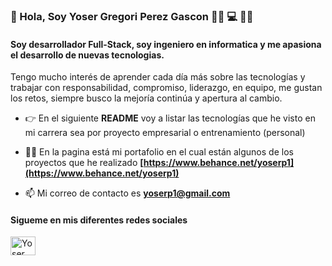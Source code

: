 ### 👋 Hola, Soy Yoser Gregori Perez Gascon  👨‍🦱 💻 👨‍💻
#### Soy desarrollador Full-Stack, soy ingeniero en informatica y me apasiona el desarrollo de nuevas tecnologias.

Tengo mucho interés de aprender cada día más sobre las tecnologías y trabajar con responsabilidad, compromiso, liderazgo, en equipo, me gustan los retos, siempre busco la mejoría continúa y apertura al cambio.

* 👉 En el siguiente **README** voy a listar las tecnologías que he visto en mi carrera sea por proyecto empresarial o entrenamiento (personal)

* 👨‍💻 En la pagina está mi portafolio en el cual están algunos de los proyectos que he realizado **[https://www.behance.net/yoserp1](https://www.behance.net/yoserp1)**

* 📫 Mi correo de contacto es **yoserp1@gmail.com**

#### Sigueme en mis diferentes redes sociales
<p align="left">
<a href="https://linkedin.com/in/yoserp1/" target="blank"><img align="center" src="https://raw.githubusercontent.com/rahuldkjain/github-profile-readme-generator/master/src/images/icons/Social/linked-in-alt.svg" alt="Yoser Perez" height="30" width="40" /></a>
</p>

<!--
**yoserp1/yoserp1** is a ✨ _special_ ✨ repository because its `README.md` (this file) appears on your GitHub profile.

Here are some ideas to get you started:

- 🔭 I’m currently working on ...
- 🌱 I’m currently learning ...
- 👯 I’m looking to collaborate on ...
- 🤔 I’m looking for help with ...
- 💬 Ask me about ...
- 📫 How to reach me: ...
- 😄 Pronouns: ...
- ⚡ Fun fact: ...
-->
